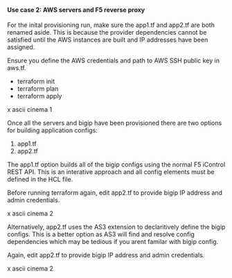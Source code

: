 #### Use case 2: AWS servers and F5 reverse proxy

For the inital provisioning run, make sure the app1.tf and app2.tf are both renamed aside. This is because the provider dependencies cannot be satisfied until the AWS instances are built and IP addresses have been assigned.

Ensure you define the AWS credentials and path to AWS SSH public key in aws.tf.

- terraform init
- terraform plan 
- terraform apply

x ascii cinema 1

Once all the servers and bigip have been provisioned there are two options for building application configs:
1. app1.tf
2. app2.tf

The app1.tf option builds all of the bigip configs using the normal F5 iControl REST API. This is an interative approach and all config elements must be defined in the HCL file.

Before running terraform again, edit app2.tf to provide bigip IP address and admin credentials.

x ascii cinema 2

Alternatively, app2.tf uses the AS3 extension to declaritively define the bigip configs. This is a better option as AS3 will find and resolve config dependencies which may be tedious if you arent familar with bigip config.

Again, edit app2.tf to provide bigip IP address and admin credentials.

x ascii cinema 2

